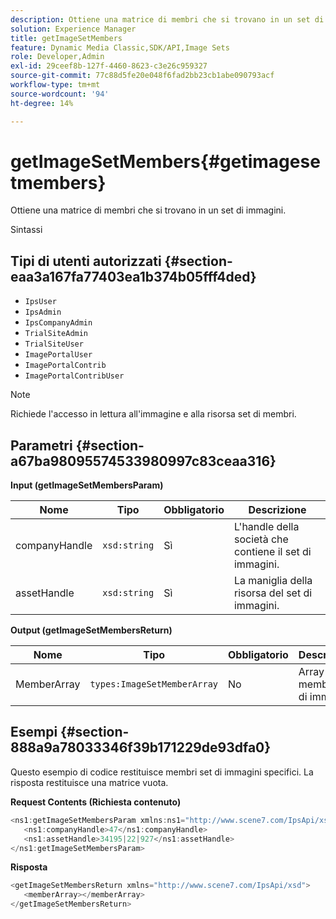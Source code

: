 ```yaml
---
description: Ottiene una matrice di membri che si trovano in un set di immagini.
solution: Experience Manager
title: getImageSetMembers
feature: Dynamic Media Classic,SDK/API,Image Sets
role: Developer,Admin
exl-id: 29ceef8b-127f-4460-8623-c3e26c959327
source-git-commit: 77c88d5fe20e048f6fad2bb23cb1abe090793acf
workflow-type: tm+mt
source-wordcount: '94'
ht-degree: 14%

---
```


# getImageSetMembers{#getimagesetmembers}

Ottiene una matrice di membri che si trovano in un set di immagini.

Sintassi

## Tipi di utenti autorizzati {#section-eaa3a167fa77403ea1b374b05fff4ded}

* `IpsUser`
* `IpsAdmin`
* `IpsCompanyAdmin`
* `TrialSiteAdmin`
* `TrialSiteUser`
* `ImagePortalUser`
* `ImagePortalContrib`
* `ImagePortalContribUser`

>[!NOTE]
>
>Richiede l&#39;accesso in lettura all&#39;immagine e alla risorsa set di membri.

## Parametri {#section-a67ba98095574533980997c83ceaa316}

**Input (getImageSetMembersParam)**

| Nome | Tipo | Obbligatorio | Descrizione |
|---|---|---|---|
| companyHandle | `xsd:string` | Sì | L&#39;handle della società che contiene il set di immagini. |
| assetHandle | `xsd:string` | Sì | La maniglia della risorsa del set di immagini. |

**Output (getImageSetMembersReturn)**

| Nome | Tipo | Obbligatorio | Descrizione |
|---|---|---|---|
| MemberArray | `types:ImageSetMemberArray` | No | Array di membri set di immagini. |

## Esempi {#section-888a9a78033346f39b171229de93dfa0}

Questo esempio di codice restituisce membri set di immagini specifici. La risposta restituisce una matrice vuota.

**Request Contents (Richiesta contenuto)**

```java
<ns1:getImageSetMembersParam xmlns:ns1="http://www.scene7.com/IpsApi/xsd">
   <ns1:companyHandle>47</ns1:companyHandle>
   <ns1:assetHandle>34195|22|927</ns1:assetHandle>
</ns1:getImageSetMembersParam>
```

**Risposta**

```java
<getImageSetMembersReturn xmlns="http://www.scene7.com/IpsApi/xsd">
   <memberArray></memberArray>
</getImageSetMembersReturn>
```
